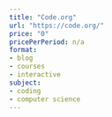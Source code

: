 ```yaml
---
title: "Code.org"
url: "https://code.org/"
price: "0"
pricePerPeriod: n/a
format: 
- blog
- courses
- interactive
subject: 
- coding
- computer science
---
```

